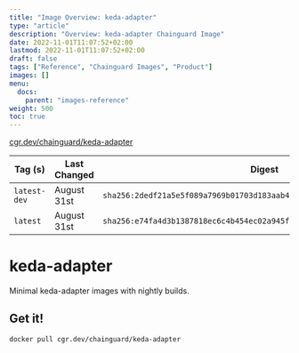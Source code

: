 ```yaml
---
title: "Image Overview: keda-adapter"
type: "article"
description: "Overview: keda-adapter Chainguard Image"
date: 2022-11-01T11:07:52+02:00
lastmod: 2022-11-01T11:07:52+02:00
draft: false
tags: ["Reference", "Chainguard Images", "Product"]
images: []
menu:
  docs:
    parent: "images-reference"
weight: 500
toc: true
---
```


[cgr.dev/chainguard/keda-adapter](https://github.com/chainguard-images/images/tree/main/images/keda-adapter)

| Tag (s)       | Last Changed | Digest                                                                    |
|---------------|--------------|---------------------------------------------------------------------------|
|  `latest-dev` | August 31st  | `sha256:2dedf21a5e5f089a7969b01703d183aab4d6ce2e66d5648519502a49e0d1eb81` |
|  `latest`     | August 31st  | `sha256:e74fa4d3b1387818ec6c4b454ec02a945fa9e25ac5071a4379732efee6cc3bf0` |

# keda-adapter

Minimal keda-adapter images with nightly builds.

## Get it!

```shell
docker pull cgr.dev/chainguard/keda-adapter
```
